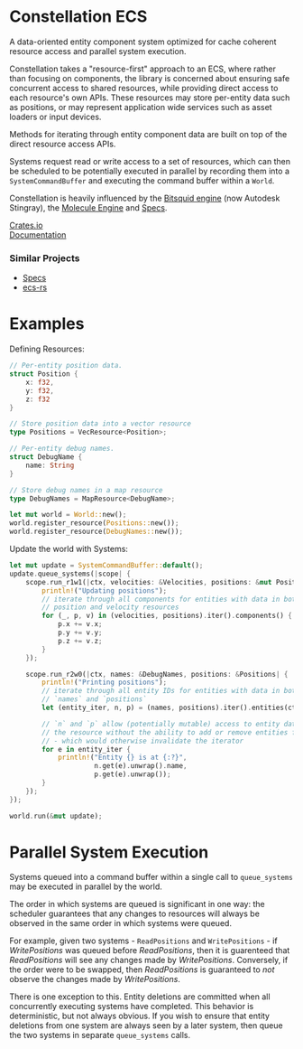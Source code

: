 # Constellation ECS

A data-oriented entity component system optimized for cache coherent resource access
and parallel system execution.

Constellation takes a "resource-first" approach to an ECS, where rather than focusing on 
components, the library is concerned about ensuring safe concurrent access to shared resources,
while providing direct access to each resource's own APIs. These resources may store per-entity
data such as positions, or may represent application wide services such as asset loaders
or input devices.

Methods for iterating through entity component data are built on top of the direct resource
access APIs.

Systems request read or write access to a set of resources, which can then be scheduled to
be potentially executed in parallel by recording them into a `SystemCommandBuffer` and
executing the command buffer within a `World`.

Constellation is heavily influenced by the [Bitsquid engine](http://bitsquid.blogspot.com) (now Autodesk Stingray), the [Molecule Engine](https://blog.molecular-matters.com) and [Specs](https://github.com/slide-rs/specs).

[Crates.io](https://crates.io/crates/constellation)  
[Documentation](https://docs.rs/constellation)

### Similar Projects
* [Specs](https://github.com/slide-rs/specs)
* [ecs-rs](https://github.com/HeroesGrave/ecs-rs)

# Examples

Defining Resources:

```rust
// Per-entity position data.
struct Position {
    x: f32,
    y: f32,
    z: f32
}

// Store position data into a vector resource
type Positions = VecResource<Position>;

// Per-entity debug names.
struct DebugName {
    name: String
}

// Store debug names in a map resource
type DebugNames = MapResource<DebugName>;

let mut world = World::new();
world.register_resource(Positions::new());
world.register_resource(DebugNames::new());
```

Update the world with Systems:

```rust
let mut update = SystemCommandBuffer::default();
update.queue_systems(|scope| {
    scope.run_r1w1(|ctx, velocities: &Velocities, positions: &mut Positions| {
        println!("Updating positions");
        // iterate through all components for entities with data in both
        // position and velocity resources
        for (_, p, v) in (velocities, positions).iter().components() {
            p.x += v.x;
            p.y += v.y;
            p.z += v.z;
        }
    });

    scope.run_r2w0(|ctx, names: &DebugNames, positions: &Positions| {
        println!("Printing positions");
        // iterate through all entity IDs for entities with data in both
        // `names` and `positions`
        let (entity_iter, n, p) = (names, positions).iter().entities(ctx);

        // `n` and `p` allow (potentially mutable) access to entity data inside
        // the resource without the ability to add or remove entities from the resource
        // - which would otherwise invalidate the iterator
        for e in entity_iter {
            println!("Entity {} is at {:?}",
                     n.get(e).unwrap().name,
                     p.get(e).unwrap());
        }
    });
});

world.run(&mut update);
```

# Parallel System Execution

Systems queued into a command buffer within a single call to `queue_systems` may be executed
in parallel by the world.

The order in which systems are queued is significant in one way: the scheduler guarantees that
any changes to resources will always be observed in the same order in which systems were
queued.

For example, given two systems - `ReadPositions` and `WritePositions` - if *WritePositions* was
queued before *ReadPositions*, then it is guarenteed that *ReadPositions* will see any changes
made by *WritePositions*. Conversely, if the order were to be swapped, then *ReadPositions*
is guaranteed to *not* observe the changes made by *WritePositions*.

There is one exception to this. Entity deletions are committed when all concurrently executing
systems have completed. This behavior is deterministic, but not always obvious. If you wish to
ensure that entity deletions from one system are always seen by a later system, then queue
the two systems in separate `queue_systems` calls.
